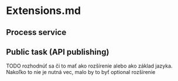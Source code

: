 # Extensions.md

## Process service

## Public task (API publishing)
TODO rozhodnúť sa či to mať ako rozšírenie alebo ako základ jazyka. Nakoľko to nie je nutná vec, malo by to byť optional rozšírenie